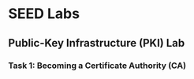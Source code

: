 # SEED Labs

## Public-Key Infrastructure (PKI) Lab

###  Task 1: Becoming a Certificate Authority (CA)

